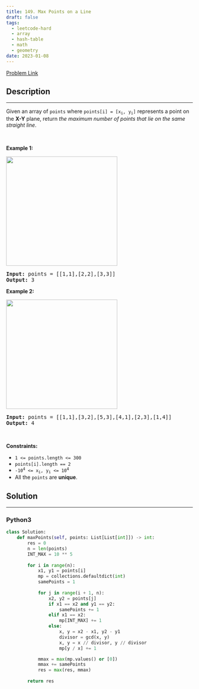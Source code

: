 ```yaml
---
title: 149. Max Points on a Line
draft: false
tags: 
  - leetcode-hard
  - array
  - hash-table
  - math
  - geometry
date: 2023-01-08
---
```


[Problem Link](https://leetcode.com/problems/max-points-on-a-line/)

## Description

---
<p>Given an array of <code>points</code> where <code>points[i] = [x<sub>i</sub>, y<sub>i</sub>]</code> represents a point on the <strong>X-Y</strong> plane, return <em>the maximum number of points that lie on the same straight line</em>.</p>

<p>&nbsp;</p>
<p><strong class="example">Example 1:</strong></p>
<img alt="" src="https://assets.leetcode.com/uploads/2021/02/25/plane1.jpg" style="width: 300px; height: 294px;" />
<pre>
<strong>Input:</strong> points = [[1,1],[2,2],[3,3]]
<strong>Output:</strong> 3
</pre>

<p><strong class="example">Example 2:</strong></p>
<img alt="" src="https://assets.leetcode.com/uploads/2021/02/25/plane2.jpg" style="width: 300px; height: 294px;" />
<pre>
<strong>Input:</strong> points = [[1,1],[3,2],[5,3],[4,1],[2,3],[1,4]]
<strong>Output:</strong> 4
</pre>

<p>&nbsp;</p>
<p><strong>Constraints:</strong></p>

<ul>
	<li><code>1 &lt;= points.length &lt;= 300</code></li>
	<li><code>points[i].length == 2</code></li>
	<li><code>-10<sup>4</sup> &lt;= x<sub>i</sub>, y<sub>i</sub> &lt;= 10<sup>4</sup></code></li>
	<li>All the <code>points</code> are <strong>unique</strong>.</li>
</ul>


## Solution

---
### Python3
``` py title='max-points-on-a-line'
class Solution:
    def maxPoints(self, points: List[List[int]]) -> int:
        res = 0
        n = len(points)
        INT_MAX = 10 ** 5
        
        for i in range(n):
            x1, y1 = points[i]
            mp = collections.defaultdict(int)
            samePoints = 1
            
            for j in range(i + 1, n):
                x2, y2 = points[j]
                if x1 == x2 and y1 == y2:
                    samePoints += 1
                elif x1 == x2:
                    mp[INT_MAX] += 1
                else:
                    x, y = x2 - x1, y2 - y1
                    divisor = gcd(x, y)
                    x, y = x // divisor, y // divisor
                    mp[y / x] += 1

            mmax = max(mp.values() or [0])
            mmax += samePoints
            res = max(res, mmax)
                    
        return res
```

